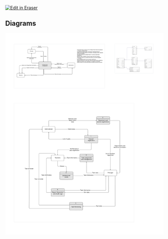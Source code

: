 <p><a target="_blank" href="https://app.eraser.io/workspace/GtQ2yLUhh962BT13ALjr" id="edit-in-eraser-github-link"><img alt="Edit in Eraser" src="https://firebasestorage.googleapis.com/v0/b/second-petal-295822.appspot.com/o/images%2Fgithub%2FOpen%20in%20Eraser.svg?alt=media&amp;token=968381c8-a7e7-472a-8ed6-4a6626da5501"></a></p>




<!-- eraser-additional-content -->
## Diagrams
<!-- eraser-additional-files -->
<a href="/thesis_diagram-VARCHAR(255)-1.eraserdiagram" data-element-id="7o7RBOtV3oDUTN5i2cG9n"><img src="/.eraser/GtQ2yLUhh962BT13ALjr___sKkFHJpiYsXPcATzOBluVMUS1rx2___---diagram----44c8ba485a5533d4155e72519fcbe468-VARCHAR-255-.png" alt="" data-element-id="7o7RBOtV3oDUTN5i2cG9n" /></a>
<!-- end-eraser-additional-files -->
<!-- end-eraser-additional-content -->
<!--- Eraser file: https://app.eraser.io/workspace/GtQ2yLUhh962BT13ALjr --->